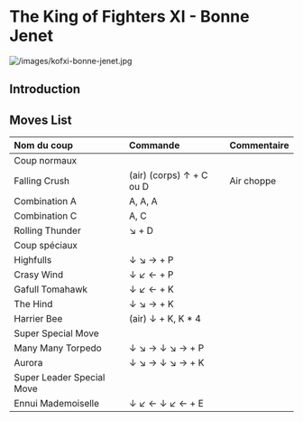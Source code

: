 # The King of Fighters XI - Bonne Jenet

![](/images/kofxi-bonne-jenet.jpg "/images/kofxi-bonne-jenet.jpg")

## Introduction

## Moves List

| Nom du coup               | Commande                 | Commentaire |
|:--------------------------|:-------------------------|:------------|
| Coup normaux              |                          |             |
| Falling Crush             | (air) (corps) ↑ + C ou D | Air choppe  |
| Combination A             | A, A, A                  |             |
| Combination C             | A, C                     |             |
| Rolling Thunder           | ↘ + D                    |             |
| Coup spéciaux             |                          |             |
| Highfulls                 | ↓ ↘ → + P                |             |
| Crasy Wind                | ↓ ↙ ← + P                |             |
| Gafull Tomahawk           | ↓ ↙ ← + K                |             |
| The Hind                  | ↓ ↘ → + K                |             |
| Harrier Bee               | (air) ↓ + K, K \* 4      |             |
| Super Special Move        |                          |             |
| Many Many Torpedo         | ↓ ↘ → ↓ ↘ → + P          |             |
| Aurora                    | ↓ ↘ → ↓ ↘ → + K          |             |
| Super Leader Special Move |                          |             |
| Ennui Mademoiselle        | ↓ ↙ ← ↓ ↙ ← + E          |             |
